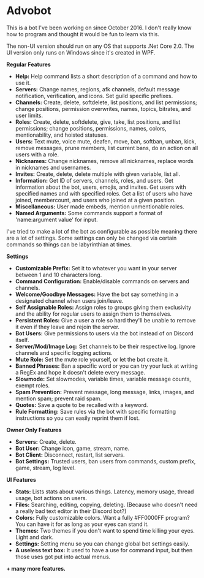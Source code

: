 # Advobot
This is a bot I've been working on since October 2016. I don't really know how to program and thought it would be fun to learn via this.

The non-UI version should run on any OS that supports .Net Core 2.0. The UI version only runs on Windows since it's created in WPF.

**Regular Features**
* **Help:** Help command lists a short description of a command and how to use it.
* **Servers:** Change names, regions, afk channels, default message notification, verification, and icons. Set guild specific prefixes.
* **Channels:** Create, delete, softdelete, list positions, and list permissions; change positions, permission overwrites, names, topics, bitrates, and user limits.
* **Roles:** Create, delete, softdelete, give, take, list positions, and list permissions; change positions, permissions, names, colors, mentionability, and hoisted statuses.
* **Users:** Text mute, voice mute, deafen, move, ban, softban, unban, kick, remove messages, prune members, list current bans, do an action on all users with a role.
* **Nicknames:** Change nicknames, remove all nicknames, replace words in nicknames and usernames.
* **Invites:** Create, delete, delete multiple with given variable, list all.
* **Information:** Get ID of servers, channels, roles, and users. Get information about the bot, users, emojis, and invites. Get users with specified names and with specified roles. Get a list of users who have joined, membercount, and users who joined at a given position.
* **Miscellaneous:** User made embeds, mention unmentionable roles.
* **Named Arguments:** Some commands support a format of 'name:argument value' for input.

I've tried to make a lot of the bot as configurable as possible meaning there are a lot of settings. Some settings can only be changed via certain commands so things can be labyrinthian at times.

**Settings**
* **Customizable Prefix:** Set it to whatever you want in your server between 1 and 10 characters long.
* **Command Configuration:** Enable/disable commands on servers and channels.
* **Welcome/Goodbye Messages:** Have the bot say something in a designated channel when users join/leave.
* **Self Assignable Roles:** Assign roles to groups giving them exclusivity and the ability for regular users to assign them to themselves.
* **Persistent Roles:** Give a user a role so hard they'll be unable to remove it even if they leave and rejoin the server.
* **Bot Users:** Give permissions to users via the bot instead of on Discord itself.
* **Server/Mod/Image Log:** Set channels to be their respective log. Ignore channels and specific logging actions.
* **Mute Role:** Set the mute role yourself, or let the bot create it. 
* **Banned Phrases:** Ban a specific word or you can try your luck at writing a RegEx and hope it doesn't delete every message.
* **Slowmode:** Set slowmodes, variable times, variable message counts, exempt roles.
* **Spam Prevention:** Prevent message, long message, links, images, and mention spam; prevent raid spam.
* **Quotes:** Save a quote to be recalled with a keyword.
* **Rule Formatting:** Save rules via the bot with specific formatting instructions so you can easily reprint them if lost.

**Owner Only Features**
* **Servers:** Create, delete.
* **Bot User:** Change icon, game, stream, name.
* **Bot Client:** Disconnect, restart, list servers.
* **Bot Settings:** Trusted users, ban users from commands, custom prefix, game, stream, log level.

**UI Features**
* **Stats:** Lists stats about various things. Latency, memory usage, thread usage, bot actions on users.
* **Files:** Searching, editing, copying, deleting. (Because who doesn't need a really bad text editor in their Discord bot?)
* **Colors:** Fully customizable colors. Want a fully #FF0000FF program? You can have it for as long as your eyes can stand it.
* **Themes:** Two themes if you don't want to spend time killing your eyes. Light and dark.
* **Settings:** Setting menu so you can change global bot settings easily.
* **A useless text box:** It used to have a use for command input, but then those uses got put into actual menus.

**+ many more features.**
